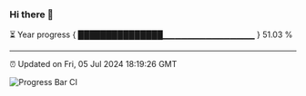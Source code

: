 ### Hi there 👋

⏳ Year progress { ███████████████▁▁▁▁▁▁▁▁▁▁▁▁▁▁▁ } 51.03 %

---

⏰ Updated on Fri, 05 Jul 2024 18:19:26 GMT

![Progress Bar CI](https://github.com/liununu/liununu/workflows/Progress%20Bar%20CI/badge.svg)
